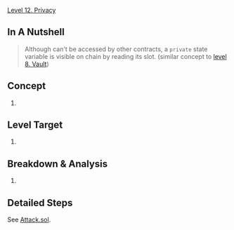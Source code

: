 [Level 12. Privacy](https://ethernaut.openzeppelin.com/level/0x131c3249e115491E83De375171767Af07906eA36)

## In A Nutshell

> Although can't be accessed by other contracts, a `private` state variable is visible on chain by reading its slot. (similar concept to [level 8. Vault](https://github.com/timou0911/Ethernaut_Writeup/blob/main/08.%20Vault%20%E2%98%85%E2%98%85%E2%98%86%E2%98%86%E2%98%86/README.md))

## Concept

1. 

## Level Target

1. 

## Breakdown & Analysis

1. 

## Detailed Steps

See [Attack.sol](https://github.com/timou0911/Ethernaut_Writeup/blob/main/12.%20Privacy%20%E2%98%85%E2%98%85%E2%98%85%E2%98%86%E2%98%86/Attack.sol).
